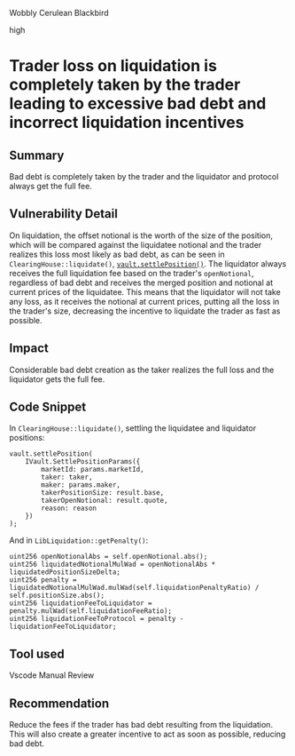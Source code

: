 Wobbly Cerulean Blackbird

high

# Trader loss on liquidation is completely taken by the trader leading to excessive bad debt and incorrect liquidation incentives

## Summary
Bad debt is completely taken by the trader and the liquidator and protocol always get the full fee.

## Vulnerability Detail
On liquidation, the offset notional is the worth of the size of the position, which will be compared against the liquidatee notional and the trader realizes this loss most likely as bad debt, as can be seen in `ClearingHouse::liquidate()`, [`vault.settlePosition()`](https://github.com/sherlock-audit/2024-02-perpetual/blob/main/perp-contract-v3/src/clearingHouse/ClearingHouse.sol#L183-L192). The liquidator always receives the full liquidation fee based on the trader's `openNotional`, regardless of bad debt and receives the merged position and notional at current prices of the liquidatee. This means that the liquidator will not take any loss, as it receives the notional at current prices, putting all the loss in the trader's size, decreasing the incentive to liquidate the trader as fast as possible.

## Impact
Considerable bad debt creation as the taker realizes the full loss and the liquidator gets the full fee.

## Code Snippet
In `ClearingHouse::liquidate()`, settling the liquidatee and liquidator positions:
```solidity
vault.settlePosition(
    IVault.SettlePositionParams({
        marketId: params.marketId,
        taker: taker,
        maker: params.maker,
        takerPositionSize: result.base,
        takerOpenNotional: result.quote,
        reason: reason
    })
);
```
And in `LibLiquidation::getPenalty()`:
```solidity
uint256 openNotionalAbs = self.openNotional.abs();
uint256 liquidatedNotionalMulWad = openNotionalAbs * liquidatedPositionSizeDelta;
uint256 penalty = liquidatedNotionalMulWad.mulWad(self.liquidationPenaltyRatio) / self.positionSize.abs();
uint256 liquidationFeeToLiquidator = penalty.mulWad(self.liquidationFeeRatio);
uint256 liquidationFeeToProtocol = penalty - liquidationFeeToLiquidator;
```

## Tool used
Vscode
Manual Review

## Recommendation
Reduce the fees if the trader has bad debt resulting from the liquidation. This will also create a greater incentive to act as soon as possible, reducing bad debt.